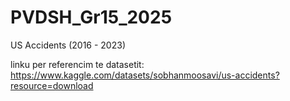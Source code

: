 # PVDSH_Gr15_2025
US Accidents (2016 - 2023)


linku per referencim te datasetit: https://www.kaggle.com/datasets/sobhanmoosavi/us-accidents?resource=download
